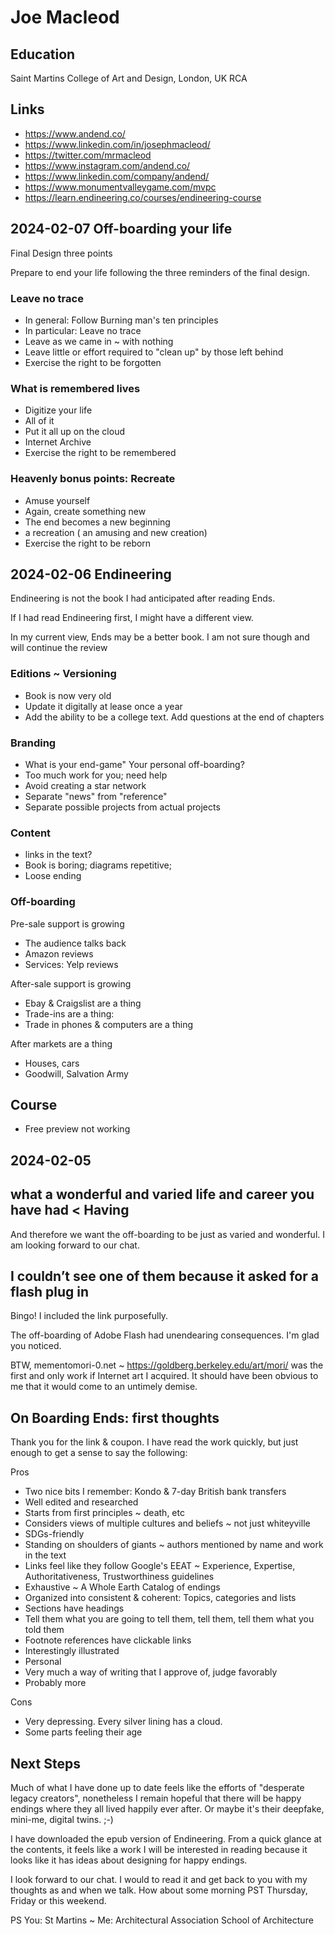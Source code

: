# Joe Macleod

## Education

Saint Martins College of Art and Design, London, UK
RCA

## Links

* https://www.andend.co/
* https://www.linkedin.com/in/josephmacleod/
* https://twitter.com/mrmacleod
* https://www.instagram.com/andend.co/
* https://www.linkedin.com/company/andend/
* https://www.monumentvalleygame.com/mvpc
* https://learn.endineering.co/courses/endineering-course


## 2024-02-07 Off-boarding your life



Final Design three points

Prepare to end your life following the three reminders of the final design.

### Leave no trace

* In general: Follow Burning man's ten principles
* In particular: Leave no trace
* Leave as we came in ~ with nothing
* Leave little or effort required to "clean up" by those left behind
* Exercise the right to be forgotten

### What is remembered lives

* Digitize your life
* All of it
* Put it all up on the cloud
* Internet Archive
* Exercise the right to be remembered

### Heavenly bonus points: Recreate

* Amuse yourself
* Again, create something new
* The end becomes a new beginning
* a recreation ( an amusing and new creation)
* Exercise the right to be reborn


## 2024-02-06 Endineering

Endineering is not the book I had anticipated after reading Ends.

If I had read Endineering first, I might have a different view.

In my current view, Ends may be a better book. I am not sure though and will continue the review

### Editions ~ Versioning

* Book is now very old
* Update it digitally at lease once a year
* Add the ability to be a college text. Add questions at the end of chapters

### Branding

* What is your end-game" Your personal off-boarding?
* Too much work for you; need help
* Avoid creating a star network
* Separate "news" from "reference"
* Separate possible projects from actual projects

### Content

* links in the text?
* Book is boring; diagrams repetitive;
* Loose ending

### Off-boarding

Pre-sale support is growing

* The audience talks back
* Amazon reviews
* Services: Yelp reviews

After-sale support is growing

* Ebay & Craigslist are a thing
* Trade-ins are a thing:
* Trade in phones & computers are a thing

After markets are a thing

* Houses, cars
* Goodwill, Salvation Army

## Course

* Free preview not working



## 2024-02-05

## what a wonderful and varied life and career you have had < Having

And therefore we want the off-boarding to be just as varied and wonderful. I am looking forward to our chat.


## I couldn’t see one of them because it asked for a flash plug in

Bingo! I included the link purposefully.

The off-boarding of Adobe Flash had unendearing consequences. I'm glad you noticed.

BTW, mementomori-0.net  ~ https://goldberg.berkeley.edu/art/mori/ was the first and only work if Internet art I acquired. It should have been obvious to me that it would come to an untimely demise.


## On Boarding Ends: first thoughts

Thank you for the link & coupon. I have read the work quickly, but just enough to get a sense to say the following:

Pros

* Two nice bits I remember: Kondo & 7-day British bank transfers
* Well edited and researched
* Starts from first principles ~ death, etc
* Considers views of multiple cultures and beliefs ~ not just whiteyville
* SDGs-friendly
* Standing on shoulders of giants ~ authors mentioned by name and work in the text
* Links feel like they follow Google's EEAT ~ Experience, Expertise, Authoritativeness, Trustworthiness guidelines
* Exhaustive ~ A Whole Earth Catalog of endings
* Organized into consistent & coherent: Topics, categories and lists
* Sections have headings
* Tell them what you are going to tell them, tell them, tell them what you told them
* Footnote references have clickable links
* Interestingly illustrated
* Personal
* Very much a way of writing that I approve of, judge favorably
* Probably more

Cons

* Very depressing. Every silver lining has a cloud.
* Some parts feeling their age

## Next Steps

Much of what I have done up to date feels like the efforts of "desperate legacy creators", nonetheless I remain hopeful that there will be happy endings where they all lived happily ever after. Or maybe it's their deepfake, mini-me, digital twins.
;-)

I have downloaded the epub version of Endineering. From a quick glance at the contents, it feels like a work I will be interested in reading because it looks like it has ideas about designing for happy endings.

I look forward to our chat. I would to read it and get back to you with my thoughts as and when we talk. How about some morning PST Thursday, Friday or this weekend.



PS You: St Martins ~ Me: Architectural Association School of Architecture


